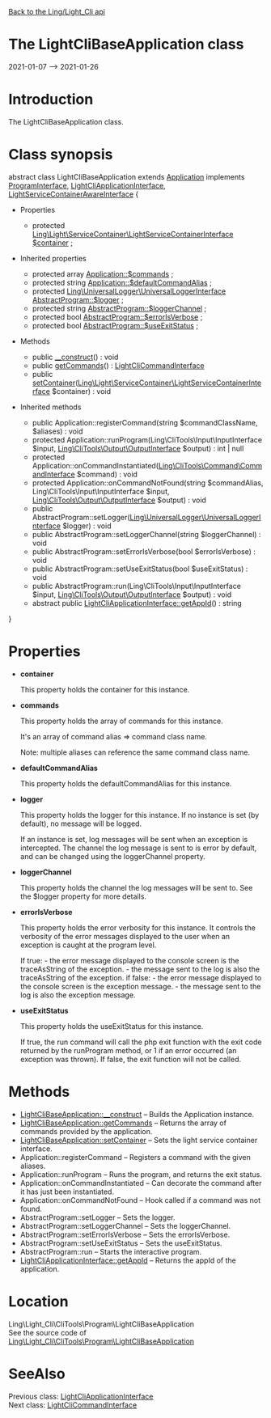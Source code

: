 [Back to the Ling/Light_Cli api](https://github.com/lingtalfi/Light_Cli/blob/master/doc/api/Ling/Light_Cli.md)



The LightCliBaseApplication class
================
2021-01-07 --> 2021-01-26






Introduction
============

The LightCliBaseApplication class.



Class synopsis
==============


abstract class <span class="pl-k">LightCliBaseApplication</span> extends [Application](https://github.com/lingtalfi/CliTools/blob/master/doc/api/Ling/CliTools/Program/Application.md) implements [ProgramInterface](https://github.com/lingtalfi/CliTools/blob/master/doc/api/Ling/CliTools/Program/ProgramInterface.md), [LightCliApplicationInterface](https://github.com/lingtalfi/Light_Cli/blob/master/doc/api/Ling/Light_Cli/CliTools/Program/LightCliApplicationInterface.md), [LightServiceContainerAwareInterface](https://github.com/lingtalfi/Light/blob/master/doc/api/Ling/Light/ServiceContainer/LightServiceContainerAwareInterface.md) {

- Properties
    - protected [Ling\Light\ServiceContainer\LightServiceContainerInterface](https://github.com/lingtalfi/Light/blob/master/doc/api/Ling/Light/ServiceContainer/LightServiceContainerInterface.md) [$container](#property-container) ;

- Inherited properties
    - protected array [Application::$commands](#property-commands) ;
    - protected string [Application::$defaultCommandAlias](#property-defaultCommandAlias) ;
    - protected [Ling\UniversalLogger\UniversalLoggerInterface](https://github.com/lingtalfi/UniversalLogger/blob/master/doc/api/Ling/UniversalLogger/UniversalLoggerInterface.md) [AbstractProgram::$logger](#property-logger) ;
    - protected string [AbstractProgram::$loggerChannel](#property-loggerChannel) ;
    - protected bool [AbstractProgram::$errorIsVerbose](#property-errorIsVerbose) ;
    - protected bool [AbstractProgram::$useExitStatus](#property-useExitStatus) ;

- Methods
    - public [__construct](https://github.com/lingtalfi/Light_Cli/blob/master/doc/api/Ling/Light_Cli/CliTools/Program/LightCliBaseApplication/__construct.md)() : void
    - public [getCommands](https://github.com/lingtalfi/Light_Cli/blob/master/doc/api/Ling/Light_Cli/CliTools/Program/LightCliBaseApplication/getCommands.md)() : [LightCliCommandInterface](https://github.com/lingtalfi/Light_Cli/blob/master/doc/api/Ling/Light_Cli/CliTools/Program/LightCliCommandInterface.md)
    - public [setContainer](https://github.com/lingtalfi/Light_Cli/blob/master/doc/api/Ling/Light_Cli/CliTools/Program/LightCliBaseApplication/setContainer.md)([Ling\Light\ServiceContainer\LightServiceContainerInterface](https://github.com/lingtalfi/Light/blob/master/doc/api/Ling/Light/ServiceContainer/LightServiceContainerInterface.md) $container) : void

- Inherited methods
    - public Application::registerCommand(string $commandClassName, $aliases) : void
    - protected Application::runProgram(Ling\CliTools\Input\InputInterface $input, [Ling\CliTools\Output\OutputInterface](https://github.com/lingtalfi/CliTools/blob/master/doc/api/Ling/CliTools/Output/OutputInterface.md) $output) : int | null
    - protected Application::onCommandInstantiated([Ling\CliTools\Command\CommandInterface](https://github.com/lingtalfi/CliTools/blob/master/doc/api/Ling/CliTools/Command/CommandInterface.md) $command) : void
    - protected Application::onCommandNotFound(string $commandAlias, Ling\CliTools\Input\InputInterface $input, [Ling\CliTools\Output\OutputInterface](https://github.com/lingtalfi/CliTools/blob/master/doc/api/Ling/CliTools/Output/OutputInterface.md) $output) : void
    - public AbstractProgram::setLogger([Ling\UniversalLogger\UniversalLoggerInterface](https://github.com/lingtalfi/UniversalLogger/blob/master/doc/api/Ling/UniversalLogger/UniversalLoggerInterface.md) $logger) : void
    - public AbstractProgram::setLoggerChannel(string $loggerChannel) : void
    - public AbstractProgram::setErrorIsVerbose(bool $errorIsVerbose) : void
    - public AbstractProgram::setUseExitStatus(bool $useExitStatus) : void
    - public AbstractProgram::run(Ling\CliTools\Input\InputInterface $input, [Ling\CliTools\Output\OutputInterface](https://github.com/lingtalfi/CliTools/blob/master/doc/api/Ling/CliTools/Output/OutputInterface.md) $output) : void
    - abstract public [LightCliApplicationInterface::getAppId](https://github.com/lingtalfi/Light_Cli/blob/master/doc/api/Ling/Light_Cli/CliTools/Program/LightCliApplicationInterface/getAppId.md)() : string

}




Properties
=============

- <span id="property-container"><b>container</b></span>

    This property holds the container for this instance.
    
    

- <span id="property-commands"><b>commands</b></span>

    This property holds the array of commands for this instance.
    
    It's an array of command alias => command class name.
    
    Note: multiple aliases can reference the same command class name.
    
    

- <span id="property-defaultCommandAlias"><b>defaultCommandAlias</b></span>

    This property holds the defaultCommandAlias for this instance.
    
    

- <span id="property-logger"><b>logger</b></span>

    This property holds the logger for this instance.
    If no instance is set (by default), no message will be logged.
    
    If an instance is set, log messages will be sent when an exception is intercepted.
    The channel the log message is sent to is error by default, and can be changed using the loggerChannel property.
    
    

- <span id="property-loggerChannel"><b>loggerChannel</b></span>

    This property holds the channel the log messages will be sent to.
    See the $logger property for more details.
    
    

- <span id="property-errorIsVerbose"><b>errorIsVerbose</b></span>

    This property holds the error verbosity for this instance.
    It controls the verbosity of the error messages displayed to the user when an exception is caught at the program
    level.
    
    
    If true:
         - the error message displayed to the console screen is the traceAsString of the exception.
         - the message sent to the log is also the traceAsString of the exception.
    if false:
         - the error message displayed to the console screen is the exception message.
         - the message sent to the log is also the exception message.
    
    

- <span id="property-useExitStatus"><b>useExitStatus</b></span>

    This property holds the useExitStatus for this instance.
    
    If true, the run command will call the php exit function with the exit code returned by the runProgram method,
    or 1 if an error occurred (an exception was thrown).
    If false, the exit function will not be called.
    
    



Methods
==============

- [LightCliBaseApplication::__construct](https://github.com/lingtalfi/Light_Cli/blob/master/doc/api/Ling/Light_Cli/CliTools/Program/LightCliBaseApplication/__construct.md) &ndash; Builds the Application instance.
- [LightCliBaseApplication::getCommands](https://github.com/lingtalfi/Light_Cli/blob/master/doc/api/Ling/Light_Cli/CliTools/Program/LightCliBaseApplication/getCommands.md) &ndash; Returns the array of commands provided by the application.
- [LightCliBaseApplication::setContainer](https://github.com/lingtalfi/Light_Cli/blob/master/doc/api/Ling/Light_Cli/CliTools/Program/LightCliBaseApplication/setContainer.md) &ndash; Sets the light service container interface.
- Application::registerCommand &ndash; Registers a command with the given aliases.
- Application::runProgram &ndash; Runs the program, and returns the exit status.
- Application::onCommandInstantiated &ndash; Can decorate the command after it has just been instantiated.
- Application::onCommandNotFound &ndash; Hook called if a command was not found.
- AbstractProgram::setLogger &ndash; Sets the logger.
- AbstractProgram::setLoggerChannel &ndash; Sets the loggerChannel.
- AbstractProgram::setErrorIsVerbose &ndash; Sets the errorIsVerbose.
- AbstractProgram::setUseExitStatus &ndash; Sets the useExitStatus.
- AbstractProgram::run &ndash; Starts the interactive program.
- [LightCliApplicationInterface::getAppId](https://github.com/lingtalfi/Light_Cli/blob/master/doc/api/Ling/Light_Cli/CliTools/Program/LightCliApplicationInterface/getAppId.md) &ndash; Returns the appId of the application.





Location
=============
Ling\Light_Cli\CliTools\Program\LightCliBaseApplication<br>
See the source code of [Ling\Light_Cli\CliTools\Program\LightCliBaseApplication](https://github.com/lingtalfi/Light_Cli/blob/master/CliTools/Program/LightCliBaseApplication.php)



SeeAlso
==============
Previous class: [LightCliApplicationInterface](https://github.com/lingtalfi/Light_Cli/blob/master/doc/api/Ling/Light_Cli/CliTools/Program/LightCliApplicationInterface.md)<br>Next class: [LightCliCommandInterface](https://github.com/lingtalfi/Light_Cli/blob/master/doc/api/Ling/Light_Cli/CliTools/Program/LightCliCommandInterface.md)<br>
